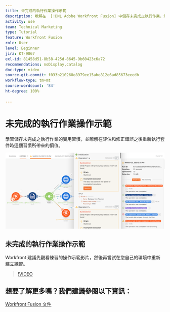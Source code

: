 ```yaml
---
title: 未完成的執行作業操作示範
description: 瞭解在  [!DNL Adobe Workfront Fusion] 中儲存未完成之執行作業，然後在評估和修正錯誤之後重新執行套件的重要價值。
activity: use
team: Technical Marketing
type: Tutorial
feature: Workfront Fusion
role: User
level: Beginner
jira: KT-9067
exl-id: 81458d51-8b58-425d-8645-9b60423c6a72
recommendations: noDisplay,catalog
doc-type: video
source-git-commit: f033b210268e8979ee15abe812e6ad85673eeedb
workflow-type: tm+mt
source-wordcount: '84'
ht-degree: 100%

---
```


# 未完成的執行作業操作示範

學習儲存未完成之執行作業的實用習慣，並瞭解在評估和修正錯誤之後重新執行套件時這個習慣所帶來的價值。

![影像顯示具有錯誤處理功能之情境](assets/troubleshooting-and-error-handling-8.png)

## 未完成的執行作業操作示範

Workfront 建議先觀看練習的操作示範影片，然後再嘗試在您自己的環境中重新建立練習。

>[!VIDEO](https://video.tv.adobe.com/v/335308/?quality=12&learn=on)

## 想要了解更多嗎？我們建議參閱以下資訊：

[Workfront Fusion 文件](https://experienceleague.adobe.com/docs/workfront/using/adobe-workfront-fusion/workfront-fusion-2.html?lang=zh-Hant)

